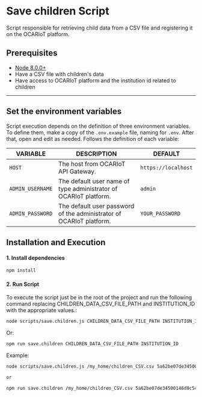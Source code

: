 # Save children Script  
Script responsible for retrieving child data from a CSV file and registering it on the OCARIoT platform.


## Prerequisites
- [Node 8.0.0+](https://nodejs.org/en/download/)
- Have a CSV file with children's data 
- Have access to OCARIoT platform and the institution id related to children

---


## Set the environment variables
Script execution depends on the definition of three environment variables. To define them, make a copy of the `.env.example` file, naming for `.env`. After that, open and edit as needed. Follows the definition of each variable:

| VARIABLE | DESCRIPTION  | DEFAULT |
|-----|-----|-----|
| `HOST` | The host from OCARIoT API Gateway.  | `https://localhost` |
| `ADMIN_USERNAME` | The default user name of type administrator of OCARIoT platform.| `admin` |
| `ADMIN_PASSWORD` | The default user password of the administrator of OCARIoT platform.  | `YOUR_PASSWORD` |


## Installation and Execution
#### 1. Install dependencies  
```sh  
npm install    
```
 
#### 2. Run Script  
To execute the script just be in the root of the project and run the following command replacing CHILDREN_DATA_CSV_FILE_PATH and INSTITUTION_ID with the appropriate values.:  
```sh  
node scripts/save.children.js CHILDREN_DATA_CSV_FILE_PATH INSTITUTION_ID    
```

Or:
```sh  
npm run save.children CHILDREN_DATA_CSV_FILE_PATH INSTITUTION_ID 
```

Example: 
```sh  
node scripts/save.children.js /my_home/children_CSV.csv 5a62be07de34500146d9c544 

or

npm run save.children /my_home/children_CSV.csv 5a62be07de34500146d9c544
```